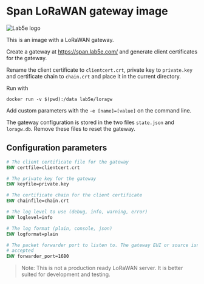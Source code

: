 # Span LoRaWAN gateway image

![Lab5e logo](https://lab5e.com/images/lab5e_512x256_c.svg)

This is an image with a LoRaWAN gateway. 

Create a gateway at https://span.lab5e.com/ and generate client certificates for the gateway. 

Rename the client certificate to `clientcert.crt`, private key to `private.key` and certificate chain to `chain.crt` and place it in the current directory. 

Run with 
```shell
docker run -v $(pwd):/data lab5e/loragw
```

Add custom parameters with the `-e [name]=[value]` on the command line.

The gateway configuration is stored in the two files `state.json` and `loragw.db`. Remove these files to reset the gateway.

## Configuration parameters

```dockerfile
# The client certificate file for the gateway
ENV certfile=clientcert.crt

# The private key for the gateway
ENV keyfile=private.key

# The certificate chain for the client certificate
ENV chainfile=chain.crt

# The log level to use (debug, info, warning, error)
ENV loglevel=info

# The log format (plain, console, json)
ENV logformat=plain

# The packet forwarder port to listen to. The gateway EUI or source isn't checked; all connections are
# accepted
ENV forwarder_port=1680
```

> Note: This is not a production ready LoRaWAN server. It is better suited for development and testing.